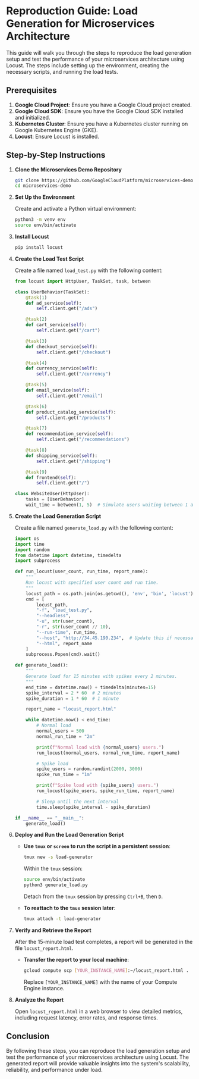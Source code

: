 # Reproduction Guide: Load Generation for Microservices Architecture

This guide will walk you through the steps to reproduce the load generation setup and test the performance of your microservices architecture using Locust. The steps include setting up the environment, creating the necessary scripts, and running the load tests.

## Prerequisites

1. **Google Cloud Project**: Ensure you have a Google Cloud project created.
2. **Google Cloud SDK**: Ensure you have the Google Cloud SDK installed and initialized.
3. **Kubernetes Cluster**: Ensure you have a Kubernetes cluster running on Google Kubernetes Engine (GKE).
4. **Locust**: Ensure Locust is installed.

## Step-by-Step Instructions

1. **Clone the Microservices Demo Repository**

    ```sh
    git clone https://github.com/GoogleCloudPlatform/microservices-demo.git
    cd microservices-demo
    ```

2. **Set Up the Environment**

    Create and activate a Python virtual environment:

    ```sh
    python3 -m venv env
    source env/bin/activate
    ```

3. **Install Locust**

    ```sh
    pip install locust
    ```

4. **Create the Load Test Script**

    Create a file named `load_test.py` with the following content:

    ```python
    from locust import HttpUser, TaskSet, task, between

    class UserBehavior(TaskSet):
        @task(1)
        def ad_service(self):
            self.client.get("/ads")

        @task(2)
        def cart_service(self):
            self.client.get("/cart")

        @task(3)
        def checkout_service(self):
            self.client.get("/checkout")

        @task(4)
        def currency_service(self):
            self.client.get("/currency")

        @task(5)
        def email_service(self):
            self.client.get("/email")

        @task(6)
        def product_catalog_service(self):
            self.client.get("/products")

        @task(7)
        def recommendation_service(self):
            self.client.get("/recommendations")

        @task(8)
        def shipping_service(self):
            self.client.get("/shipping")

        @task(9)
        def frontend(self):
            self.client.get("/")
    
    class WebsiteUser(HttpUser):
        tasks = [UserBehavior]
        wait_time = between(1, 5)  # Simulate users waiting between 1 and 5 seconds between tasks
    ```

5. **Create the Load Generation Script**

    Create a file named `generate_load.py` with the following content:

    ```python
    import os
    import time
    import random
    from datetime import datetime, timedelta
    import subprocess

    def run_locust(user_count, run_time, report_name):
        """
        Run locust with specified user count and run time.
        """
        locust_path = os.path.join(os.getcwd(), 'env', 'bin', 'locust')
        cmd = [
            locust_path,
            "-f", "load_test.py",
            "--headless",
            "-u", str(user_count),
            "-r", str(user_count // 10),
            "--run-time", run_time,
            "--host", "http://34.45.190.234",  # Update this if necessary
            "--html", report_name
        ]
        subprocess.Popen(cmd).wait()

    def generate_load():
        """
        Generate load for 15 minutes with spikes every 2 minutes.
        """
        end_time = datetime.now() + timedelta(minutes=15)
        spike_interval = 2 * 60  # 2 minutes
        spike_duration = 1 * 60  # 1 minute

        report_name = "locust_report.html"

        while datetime.now() < end_time:
            # Normal load
            normal_users = 500
            normal_run_time = "2m"

            print(f"Normal load with {normal_users} users.")
            run_locust(normal_users, normal_run_time, report_name)

            # Spike load
            spike_users = random.randint(2000, 3000)
            spike_run_time = "1m"

            print(f"Spike load with {spike_users} users.")
            run_locust(spike_users, spike_run_time, report_name)

            # Sleep until the next interval
            time.sleep(spike_interval - spike_duration)

    if __name__ == "__main__":
        generate_load()
    ```

6. **Deploy and Run the Load Generation Script**

    - **Use `tmux` or `screen` to run the script in a persistent session**:

        ```sh
        tmux new -s load-generator
        ```

        Within the `tmux` session:

        ```sh
        source env/bin/activate
        python3 generate_load.py
        ```

        Detach from the `tmux` session by pressing `Ctrl+B`, then `D`.

    - **To reattach to the `tmux` session later**:

        ```sh
        tmux attach -t load-generator
        ```

7. **Verify and Retrieve the Report**

    After the 15-minute load test completes, a report will be generated in the file `locust_report.html`.

    - **Transfer the report to your local machine**:

        ```sh
        gcloud compute scp [YOUR_INSTANCE_NAME]:~/locust_report.html .
        ```

        Replace `[YOUR_INSTANCE_NAME]` with the name of your Compute Engine instance.

8. **Analyze the Report**

    Open `locust_report.html` in a web browser to view detailed metrics, including request latency, error rates, and response times.

## Conclusion

By following these steps, you can reproduce the load generation setup and test the performance of your microservices architecture using Locust. The generated report will provide valuable insights into the system's scalability, reliability, and performance under load.
